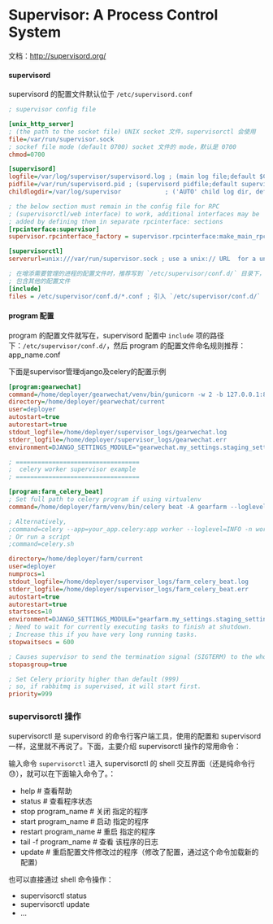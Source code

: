 # Supervisor: A Process Control System

文档：http://supervisord.org/

#### supervisord

supervisord 的配置文件默认位于 `/etc/supervisord.conf`

```ini
; supervisor config file

[unix_http_server]
; (the path to the socket file) UNIX socket 文件，supervisorctl 会使用
file=/var/run/supervisor.sock   
; sockef file mode (default 0700) socket 文件的 mode，默认是 0700
chmod=0700        

[supervisord]
logfile=/var/log/supervisor/supervisord.log ; (main log file;default $CWD/supervisord.log) 日志文件，默认是 $CWD/supervisord.log
pidfile=/var/run/supervisord.pid ; (supervisord pidfile;default supervisord.pid) pid 文件
childlogdir=/var/log/supervisor            ; ('AUTO' child log dir, default $TEMP)

; the below section must remain in the config file for RPC
; (supervisorctl/web interface) to work, additional interfaces may be
; added by defining them in separate rpcinterface: sections
[rpcinterface:supervisor]
supervisor.rpcinterface_factory = supervisor.rpcinterface:make_main_rpcinterface

[supervisorctl]
serverurl=unix:///var/run/supervisor.sock ; use a unix:// URL  for a unix socket 通过 UNIX socket 连接 supervisord，路径与 unix_http_server 部分的 file 一致

; 在增添需要管理的进程的配置文件时，推荐写到 `/etc/supervisor/conf.d/` 目录下，所以 `include` 项，就需要像如下配置。
; 包含其他的配置文件
[include]
files = /etc/supervisor/conf.d/*.conf ; 引入 `/etc/supervisor/conf.d/` 下的 `.conf` 文件
```

#### program 配置

program 的配置文件就写在，supervisord 配置中 `include` 项的路径下：`/etc/supervisor/conf.d/`，然后 program 的配置文件命名规则推荐：app_name.conf

下面是supervisor管理django及celery的配置示例

```ini
[program:gearwechat]
command=/home/deployer/gearwechat/venv/bin/gunicorn -w 2 -b 127.0.0.1:8082 -e PROD=1 -e STAGING=1 gearwechat.wsgi:application
directory=/home/deployer/gearwechat/current
user=deployer
autostart=true
autorestart=true
stdout_logfile=/home/deployer/supervisor_logs/gearwechat.log
stderr_logfile=/home/deployer/supervisor_logs/gearwechat.err
environment=DJANGO_SETTINGS_MODULE="gearwechat.my_settings.staging_settings",PYTHONIOENCODING="UTF-8"
```

```ini
; ==================================
;  celery worker supervisor example
; ==================================

[program:farm_celery_beat]
; Set full path to celery program if using virtualenv
command=/home/deployer/farm/venv/bin/celery beat -A gearfarm --loglevel=INFO

; Alternatively,
;command=celery --app=your_app.celery:app worker --loglevel=INFO -n worker.%%h
; Or run a script
;command=celery.sh

directory=/home/deployer/farm/current
user=deployer
numprocs=1
stdout_logfile=/home/deployer/supervisor_logs/farm_celery_beat.log
stderr_logfile=/home/deployer/supervisor_logs/farm_celery_beat.err
autostart=true
autorestart=true
startsecs=10
environment=DJANGO_SETTINGS_MODULE="gearfarm.my_settings.staging_settings",PYTHONIOENCODING="UTF-8"
; Need to wait for currently executing tasks to finish at shutdown.
; Increase this if you have very long running tasks.
stopwaitsecs = 600

; Causes supervisor to send the termination signal (SIGTERM) to the whole process group.
stopasgroup=true

; Set Celery priority higher than default (999)
; so, if rabbitmq is supervised, it will start first.
priority=999
```

### supervisorctl 操作

supervisorctl 是 supervisord 的命令行客户端工具，使用的配置和 supervisord 一样，这里就不再说了。下面，主要介绍 supervisorctl 操作的常用命令：

输入命令 `supervisorctl` 进入 supervisorctl 的 shell 交互界面（还是纯命令行😓），就可以在下面输入命令了。：

- help # 查看帮助
- status # 查看程序状态
- stop program_name # 关闭 指定的程序
- start program_name # 启动 指定的程序
- restart program_name # 重启 指定的程序
- tail -f program_name # 查看 该程序的日志
- update # 重启配置文件修改过的程序（修改了配置，通过这个命令加载新的配置)

也可以直接通过 shell 命令操作：

- supervisorctl status
- supervisorctl update
- ...